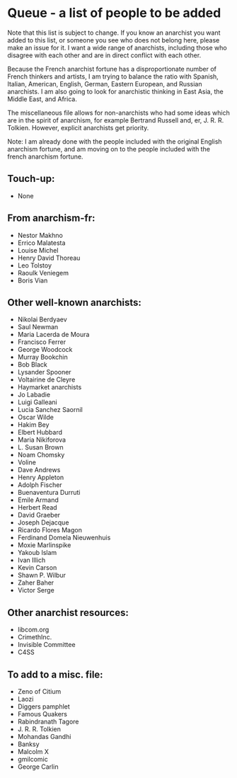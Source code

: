 Queue - a list of people to be added
====================================
Note that this list is subject to change. If you know an anarchist you want added to this list, or someone you see who does not belong here, please make an issue for it. I want a wide range of anarchists, including those who disagree with each other and are in direct conflict with each other.

Because the French anarchist fortune has a disproportionate number of French thinkers and artists, I am trying to balance the ratio with Spanish, Italian, American, English, German, Eastern European, and Russian anarchists. I am also going to look for anarchistic thinking in East Asia, the Middle East, and Africa.

The miscellaneous file allows for non-anarchists who had some ideas which are in the spirit of anarchism, for example Bertrand Russell and, er, J. R. R. Tolkien. However, explicit anarchists get priority.

Note: I am already done with the people included with the original English anarchism fortune, and am moving on to the people included with the french anarchism fortune.

Touch-up:
---------
- None

From anarchism-fr:
------------------
- Nestor Makhno
- Errico Malatesta
- Louise Michel
- Henry David Thoreau
- Leo Tolstoy
- Raoulk Veniegem
- Boris Vian

Other well-known anarchists:
----------------------------
- Nikolai Berdyaev
- Saul Newman
- Maria Lacerda de Moura
- Francisco Ferrer
- George Woodcock
- Murray Bookchin
- Bob Black
- Lysander Spooner
- Voltairine de Cleyre
- Haymarket anarchists
- Jo Labadie
- Luigi Galleani
- Lucia Sanchez Saornil
- Oscar Wilde
- Hakim Bey
- Elbert Hubbard
- Maria Nikiforova
- L. Susan Brown
- Noam Chomsky
- Voline
- Dave Andrews
- Henry Appleton
- Adolph Fischer
- Buenaventura Durruti
- Emile Armand
- Herbert Read
- David Graeber
- Joseph Dejacque
- Ricardo Flores Magon
- Ferdinand Domela Nieuwenhuis
- Moxie Marlinspike
- Yakoub Islam
- Ivan Illich
- Kevin Carson
- Shawn P. Wilbur
- Zaher Baher
- Victor Serge

Other anarchist resources:
--------------------------
- libcom.org
- CrimethInc.
- Invisible Committee
- C4SS

To add to a misc. file:
-----------------------
- Zeno of Citium
- Laozi
- Diggers pamphlet
- Famous Quakers
- Rabindranath Tagore
- J. R. R. Tolkien
- Mohandas Gandhi
- Banksy
- Malcolm X
- gmilcomic
- George Carlin
